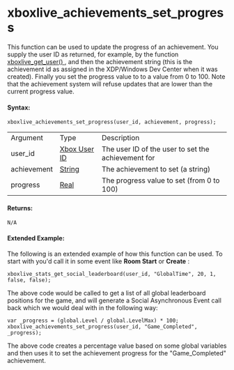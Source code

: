 # xboxlive_achievements_set_progress

This function can be used to update the progress of an achievement. You
supply the user ID as returned, for example, by the function [
xboxlive_get_user() ](../Users_And_Accounts/xboxlive_get_user) , and
then the achievement string (this is the achievement id as assigned in
the XDP/Windows Dev Center when it was created). Finally you set the
progress value to to a value from 0 to 100. Note that the achievement
system will refuse updates that are lower than the current progress
value.

#### Syntax:

``` gml
xboxlive_achievements_set_progress(user_id, achievement, progress);
```

|             |                                                                                                                              |                                                    |
|-------------|------------------------------------------------------------------------------------------------------------------------------|----------------------------------------------------|
| Argument    | Type                                                                                                                         | Description                                        |
| user_id     |  [Xbox User ID](../../../../../GameMaker_Language/GML_Reference/UWP_And_XBox_Live/Users_And_Accounts/xboxlive_get_user)  | The user ID of the user to set the achievement for |
| achievement |  [String](../../../../../GameMaker_Language/GML_Overview/Data_Types)                                                     | The achievement to set (a string)                  |
| progress    |  [Real](../../../../../GameMaker_Language/GML_Overview/Data_Types)                                                       | The progress value to set (from 0 to 100)          |

#### Returns:

``` gml
N/A
```

#### Extended Example:

The following is an extended example of how this function can be used.
To start with you'd call it in some event like **Room Start** or
**Create** :

``` gml
xboxlive_stats_get_social_leaderboard(user_id, "GlobalTime", 20, 1, false, false);
```

The above code would be called to get a list of all global leaderboard
positions for the game, and will generate a Social Asynchronous Event
call back which we would deal with in the following way:

``` gml
var _progress = (global.Level / global.LevelMax) * 100; xboxlive_achievements_set_progress(user_id, "Game_Completed", _progress);
```

The above code creates a percentage value based on some global variables
and then uses it to set the achievement progress for the
"Game_Completed" achievement.
